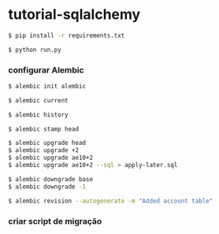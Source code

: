 # tutorial-sqlalchemy

```bash
$ pip install -r requirements.txt
```

```bash
$ python run.py
```

### configurar Alembic


```bash
$ alembic init alembic
```

```bash
$ alembic current
```

```bash
$ alembic history
```

```bash
$ alembic stamp head
```

```bash
$ alembic upgrade head
$ alembic upgrade +2
$ alembic upgrade ae10+2
$ alembic upgrade ae10+2 --sql > apply-later.sql
```

```bash
$ alembic downgrade base
$ alembic downgrade -1
```

```bash
$ alembic revision --autogenerate -m "Added account table"
```


### criar script de migração

